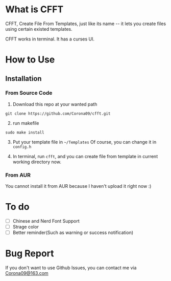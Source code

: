 # What is CFFT #
CFFT, Create File From Templates, just like its name -- it lets you create files using certain existed templates.

CFFT works in terminal. It has a curses UI. 

# How to Use #

## Installation ##

### From Source Code ###
1. Download this repo at your wanted path
  ```
  git clone https://github.com/Corona09/cfft.git
  ```
2. run makefile
  ```Make
  sudo make install
  ```
3. Put your template file in `~/Templates`
  Of course, you can change it in `config.h`

4. In terminal, run `cfft`, and you can create file from template
in current working directory now.

### From AUR ###
You cannot install it from AUR because I haven't upload it right now :)

# To do #
- [ ] Chinese and Nerd Font Support
- [ ] Strage color
- [ ] Better reminder(Such as warning or success notification)

# Bug Report #
If you don't want to use Github Issues,
you can contact me via Corona09@163.com

